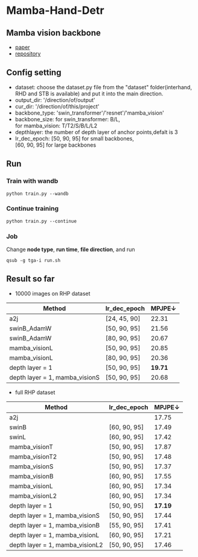 # Mamba-Hand-Detr
## Mamba vision backbone
- [paper](https://arxiv.org/pdf/2407.08083)  
- [repository](https://github.com/NVlabs/MambaVision)
## Config setting
- dataset: choose the dataset.py file from the "dataset" folder(interhand, RHD and STB is available) and put it into the main direction. 
- output_dir: '/direction/of/output'
- cur_dir: '/direction/of/this/project'
- backbone_type: 'swin_transformer'/'resnet'/'mamba_vision'
- backbone_size: for swin_transformer: B/L,  
for mamba_vision: T/T2/S/B/L/L2
- depthlayer: the number of depth layer of anchor points,defalt is 3
- lr_dec_epoch: [50, 90, 95] for small backbones,  
[60, 90, 95] for large backbones
## Run
### Train with wandb
```python train.py --wandb```
### Continue training
```python train.py --continue```
### Job
Change **node type**, **run time**, **file direction**, and run  

```qsub -g tga-i run.sh```
## Result so far
- 10000 images on RHP dataset

|Method|lr_dec_epoch|MPJPE↓|
|-|-|-|
|a2j|[24, 45, 90]|22.31|
|swinB_AdamW|[50, 90, 95]|21.56|
|swinB_AdamW|[80, 90, 95]|20.67|
|mamba_visionL|[50, 90, 95]|20.85|
|mamba_visionL|[80, 90, 95]|20.36|
|depth layer = 1|[50, 90, 95]|**19.71**|
|depth layer = 1, mamba_visionS|[50, 90, 95]|20.68|
- full RHP dataset

|Method|lr_dec_epoch|MPJPE↓|
|-|-|-|
|a2j||17.75|
|swinB|[60, 90, 95]|17.49|
|swinL|[60, 90, 95]|17.42|
|mamba_visionT|[50, 90, 95]|17.87|
|mamba_visionT2|[50, 90, 95]|17.48|
|mamba_visionS|[50, 90, 95]|17.37|
|mamba_visionB|[60, 90, 95]|17.55|
|mamba_visionL|[60, 90, 95]|17.34|
|mamba_visionL2|[60, 90, 95]|17.34|
|depth layer = 1|[50, 90, 95]|**17.19**|
|depth layer = 1, mamba_visionS|[50, 90, 95]|17.44|
|depth layer = 1, mamba_visionB|[55, 90, 95]|17.41|
|depth layer = 1, mamba_visionL|[60, 90, 95]|17.21|
|depth layer = 1, mamba_visionL2|[50, 90, 95]|17.46|
